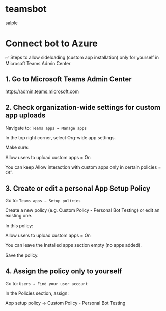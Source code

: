 # teamsbot
salple

# Connect bot to Azure
✅ Steps to allow sideloading (custom app installation) only for yourself in Microsoft Teams Admin Center
## 1. Go to Microsoft Teams Admin Center
https://admin.teams.microsoft.com

## 2. Check organization-wide settings for custom app uploads
  Navigate to:
  `Teams apps → Manage apps`
  
  In the top right corner, select Org-wide app settings.
  
  Make sure:
  
  Allow users to upload custom apps = On
  
  You can keep Allow interaction with custom apps only in certain policies = Off.

## 3. Create or edit a personal App Setup Policy
  Go to:
  `Teams apps → Setup policies`
  
  Create a new policy (e.g. Custom Policy - Personal Bot Testing) or edit an existing one.
  
  In this policy:
  
  Allow users to upload custom apps = On
  
  You can leave the Installed apps section empty (no apps added).
  
  Save the policy.

## 4. Assign the policy only to yourself
  Go to:
  `Users → Find your user account`
  
  In the Policies section, assign:
  
  App setup policy → Custom Policy - Personal Bot Testing
